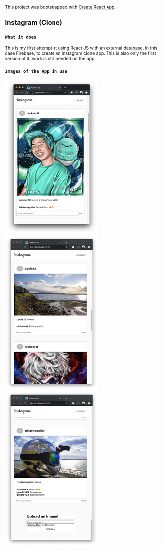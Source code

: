 This project was bootstrapped with [Create React App](https://github.com/facebook/create-react-app).

## Instagram (Clone)

### `What it does`

This is my first attempt at using React JS with an external database, in this case Firebase, to create an Instagram clone app. This is also only the first version of it, work is still needed on the app.

### `Images of the App in use`

<img src = "https://github.com/tristena35/Instagram-Clone-React/blob/master/screenshots/1.png?raw=true" width="300" height="500">
<img src = "https://github.com/tristena35/Instagram-Clone-React/blob/master/screenshots/2.png?raw=true" width="300" height="500">
<img src = "https://github.com/tristena35/Instagram-Clone-React/blob/master/screenshots/3.png?raw=true" width="300" height="500">
